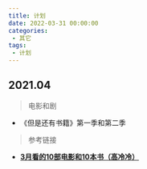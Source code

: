 ```yaml
---
title: 计划
date: 2022-03-31 00:00:00
categories:
 - 其它
tags:
 - 计划
---
```


## 2021.04

> 电影和剧

- 《但是还有书籍》第一季和第二季

> 参考链接

- [**3月看的10部电影和10本书（高冷冷）**](https://github.com/mqyqingfeng/Blog/issues/270)
